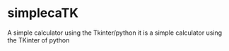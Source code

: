 # simplecaTK
A simple calculator using the Tkinter/python
it is a simple calculator  using the TKinter of python
